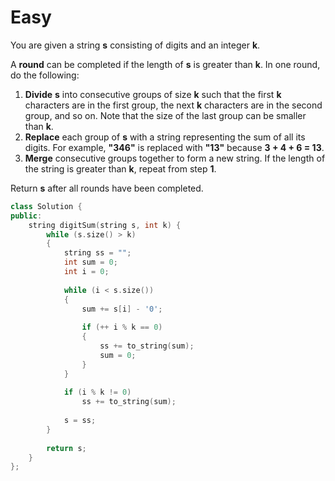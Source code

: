 # Easy

You are given a string **s** consisting of digits and an integer **k**.

A **round** can be completed if the length of **s** is greater than **k**. In one round, do the following:

1. **Divide** **s** into consecutive groups of size **k** such that the first **k** characters are in the first group, the next **k** characters are in the second group, and so on. Note that the size of the last group can be smaller than **k**.
1. **Replace** each group of **s** with a string representing the sum of all its digits. For example, **"346"** is replaced with **"13"** because **3 + 4 + 6 = 13**.
1. **Merge** consecutive groups together to form a new string. If the length of the string is greater than **k**, repeat from step **1**.

Return **s** after all rounds have been completed.

```cpp
class Solution {
public:
    string digitSum(string s, int k) {
        while (s.size() > k)
        {
            string ss = "";
            int sum = 0;
            int i = 0;
            
            while (i < s.size())
            {
                sum += s[i] - '0';
                
                if (++ i % k == 0)
                {
                    ss += to_string(sum);
                    sum = 0;
                }
            }
            
            if (i % k != 0)
                ss += to_string(sum);
            
            s = ss;
        }
        
        return s;
    }
};
```
